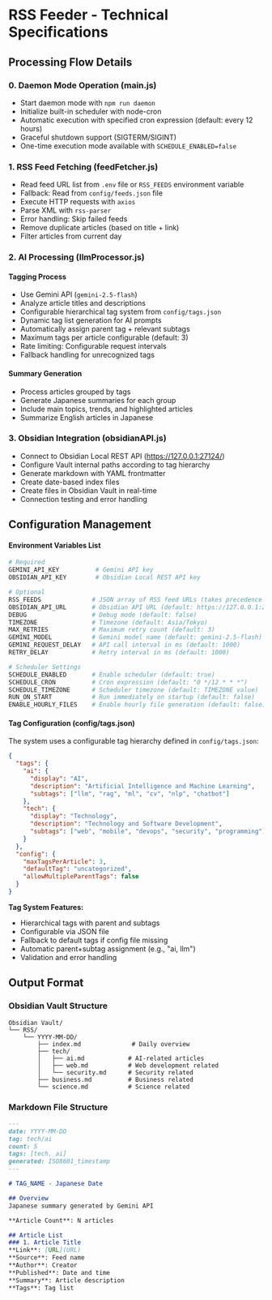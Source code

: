 # RSS Feeder - Technical Specifications


## Processing Flow Details

### 0. Daemon Mode Operation (main.js)
- Start daemon mode with `npm run daemon`
- Initialize built-in scheduler with node-cron
- Automatic execution with specified cron expression (default: every 12 hours)
- Graceful shutdown support (SIGTERM/SIGINT)
- One-time execution mode available with `SCHEDULE_ENABLED=false`

### 1. RSS Feed Fetching (feedFetcher.js)
- Read feed URL list from `.env` file or `RSS_FEEDS` environment variable
- Fallback: Read from `config/feeds.json` file
- Execute HTTP requests with `axios`
- Parse XML with `rss-parser`
- Error handling: Skip failed feeds
- Remove duplicate articles (based on title + link)
- Filter articles from current day

### 2. AI Processing (llmProcessor.js)
#### Tagging Process
- Use Gemini API (`gemini-2.5-flash`)
- Analyze article titles and descriptions
- Configurable hierarchical tag system from `config/tags.json`
- Dynamic tag list generation for AI prompts
- Automatically assign parent tag + relevant subtags
- Maximum tags per article configurable (default: 3)
- Rate limiting: Configurable request intervals
- Fallback handling for unrecognized tags

#### Summary Generation
- Process articles grouped by tags
- Generate Japanese summaries for each group
- Include main topics, trends, and highlighted articles
- Summarize English articles in Japanese

### 3. Obsidian Integration (obsidianAPI.js)
- Connect to Obsidian Local REST API (https://127.0.0.1:27124/)
- Configure Vault internal paths according to tag hierarchy
- Generate markdown with YAML frontmatter
- Create date-based index files
- Create files in Obsidian Vault in real-time
- Connection testing and error handling

## Configuration Management

#### Environment Variables List
```bash
# Required
GEMINI_API_KEY          # Gemini API key
OBSIDIAN_API_KEY        # Obsidian Local REST API key

# Optional
RSS_FEEDS              # JSON array of RSS feed URLs (takes precedence over feeds.json)
OBSIDIAN_API_URL       # Obsidian API URL (default: https://127.0.0.1:27124/)
DEBUG                  # Debug mode (default: false)
TIMEZONE               # Timezone (default: Asia/Tokyo)
MAX_RETRIES            # Maximum retry count (default: 3)
GEMINI_MODEL           # Gemini model name (default: gemini-2.5-flash)
GEMINI_REQUEST_DELAY   # API call interval in ms (default: 1000)
RETRY_DELAY            # Retry interval in ms (default: 1000)

# Scheduler Settings
SCHEDULE_ENABLED       # Enable scheduler (default: true)
SCHEDULE_CRON          # Cron expression (default: "0 */12 * * *")
SCHEDULE_TIMEZONE      # Scheduler timezone (default: TIMEZONE value)
RUN_ON_START           # Run immediately on startup (default: false)
ENABLE_HOURLY_FILES    # Enable hourly file generation (default: false)
```

#### Tag Configuration (config/tags.json)
The system uses a configurable tag hierarchy defined in `config/tags.json`:

```json
{
  "tags": {
    "ai": {
      "display": "AI",
      "description": "Artificial Intelligence and Machine Learning",
      "subtags": ["llm", "rag", "ml", "cv", "nlp", "chatbot"]
    },
    "tech": {
      "display": "Technology",
      "description": "Technology and Software Development",
      "subtags": ["web", "mobile", "devops", "security", "programming"]
    }
  },
  "config": {
    "maxTagsPerArticle": 3,
    "defaultTag": "uncategorized",
    "allowMultipleParentTags": false
  }
}
```

**Tag System Features:**
- Hierarchical tags with parent and subtags
- Configurable via JSON file
- Fallback to default tags if config file missing
- Automatic parent+subtag assignment (e.g., "ai, llm")
- Validation and error handling


## Output Format

### Obsidian Vault Structure
```
Obsidian Vault/
└── RSS/
    └── YYYY-MM-DD/
        ├── index.md              # Daily overview
        ├── tech/
        │   ├── ai.md            # AI-related articles
        │   ├── web.md           # Web development related
        │   └── security.md      # Security related
        ├── business.md          # Business related
        └── science.md           # Science related
```

### Markdown File Structure
```markdown
---
date: YYYY-MM-DD
tag: tech/ai
count: 5
tags: [tech, ai]
generated: ISO8601_timestamp
---

# TAG_NAME - Japanese Date

## Overview
Japanese summary generated by Gemini API

**Article Count**: N articles

## Article List
### 1. Article Title
**Link**: [URL](URL)
**Source**: Feed name
**Author**: Creator
**Published**: Date and time
**Summary**: Article description
**Tags**: Tag list
```